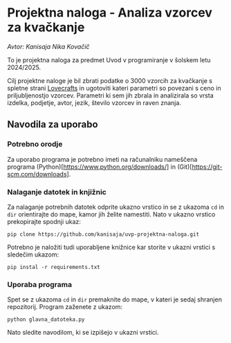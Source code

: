 # Projektna naloga - Analiza vzorcev za kvačkanje
*Avtor: Kanisaja Nika Kovačič*

To je projektna naloga za predmet Uvod v programiranje v šolskem letu 2024/2025. 

Cilj projektne naloge je bil zbrati podatke o 3000 vzorcih za kvačkanje s spletne strani [Lovecrafts](https://www.lovecrafts.com/en-gb/) in ugotoviti kateri parametri so povezani s ceno in priljubljenostjo vzorcev. Parametri ki sem jih zbrala in analizirala so vrsta izdelka, podjetje, avtor, jezik, število vzorcev in raven znanja.

## Navodila za uporabo

### Potrebno orodje
Za uporabo programa je potrebno imeti na računalniku nameščena programa (Python)[https://www.python.org/downloads/] in (Git)[https://git-scm.com/downloads].

### Nalaganje datotek in knjižnic
Za nalaganje potrebnih datotek odprite ukazno vrstico in se z ukazoma ```cd``` in ```dir``` orientirajte do mape, kamor jih želite namestiti. Nato v ukazno vrstico prekopirajte spodnji ukaz:
```
pip clone https://github.com/kanisaja/uvp-projektna-naloga.git
```
Potrebno je naložiti tudi uporabljene knižnice kar storite v ukazni vrstici s sledečim ukazom:
```
pip instal -r requirements.txt
```

### Uporaba programa

Spet se z ukazoma ```cd``` in ```dir``` premaknite do mape, v kateri je sedaj shranjen repozitorij. Program zaženete z ukazom:
```
python glavna_datoteka.py
```
Nato sledite navodilom, ki se izpišejo v ukazni vrstici.
